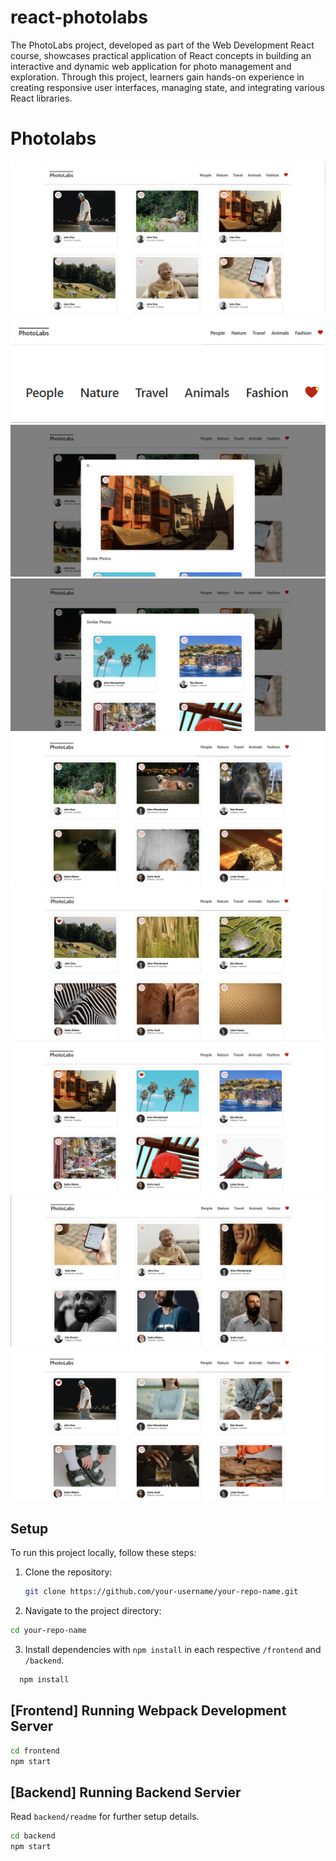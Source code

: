 # react-photolabs

The PhotoLabs project, developed as part of the Web Development React course, showcases practical application of React concepts in building an interactive and dynamic web application for photo management and exploration. Through this project, learners gain hands-on experience in creating responsive user interfaces, managing state, and integrating various React libraries.

# Photolabs

!["The initial landing page of Photolabs, providing a glimpse of its user-friendly interface."](docs/photo-labs-starter-page.png)
!["The top navigation bar, offering easy access to key features and topics within the Photolabs application."](docs/photo-top-navigation.png)
!["Photolabs displaying a notification"](/docs/photo-with-notification.png)
!["A Modal window within Photolabs when user click a photo"](docs/photo-modal.png)
!["Display similar photos or related topics within a modal"](docs/modal-similar-photos.png)
!["Animals Topic"](docs/photo-topic-animals.png)
!["Nature Topic"](docs/photo-topic-nature.png)
!["Travel Topic"](docs/photo-topic-travel.png)
!["People Topic"](docs/photo-topic-people.png)
!["Fashion Topic"](docs/photo-topic-fashion.png)

## Setup

To run this project locally, follow these steps:
1. Clone the repository:
   ```sh
   git clone https://github.com/your-username/your-repo-name.git
   ```
2. Navigate to the project directory:
```sh
cd your-repo-name
```
3. Install dependencies with `npm install` in each respective `/frontend` and `/backend`.
```sh
  npm install
```

## [Frontend] Running Webpack Development Server

```sh
cd frontend
npm start
```

## [Backend] Running Backend Servier

Read `backend/readme` for further setup details.

```sh
cd backend
npm start
```
